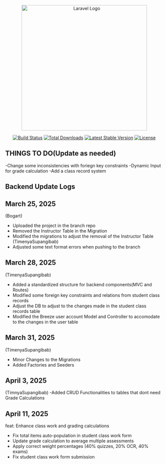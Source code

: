 <p align="center"><a href="https://laravel.com" target="_blank"><img src="https://raw.githubusercontent.com/laravel/art/master/logo-lockup/5%20SVG/2%20CMYK/1%20Full%20Color/laravel-logolockup-cmyk-red.svg" width="400" alt="Laravel Logo"></a></p>

<p align="center">
<a href="https://github.com/laravel/framework/actions"><img src="https://github.com/laravel/framework/workflows/tests/badge.svg" alt="Build Status"></a>
<a href="https://packagist.org/packages/laravel/framework"><img src="https://img.shields.io/packagist/dt/laravel/framework" alt="Total Downloads"></a>
<a href="https://packagist.org/packages/laravel/framework"><img src="https://img.shields.io/packagist/v/laravel/framework" alt="Latest Stable Version"></a>
<a href="https://packagist.org/packages/laravel/framework"><img src="https://img.shields.io/packagist/l/laravel/framework" alt="License"></a>
</p>

## THINGS TO DO(Update as needed)
 -Change some inconsistencies with foriegn key constraints
 -Dynamic Input for grade calculation
 -Add a class record system

## Backend Update Logs

## March 25, 2025

(Bogart)
 - Uploaded the project in the branch repo
 - Removed the Instructor Table in the Migration
 - Modified the migrations to adjust the removal of the Instructor Table
(TimenyaSupangibab)
 - Adjusted some text format errors when pushing to the branch

## March 28, 2025

(TimenyaSupangibab)
 - Added a standardized structure for backend components(MVC and Routes)
 - Modified some foreign key constraints and relations from student class records
 - Adjust the DB to adjust to the changes made in the student class records table
 - Modified the Breeze user account Model and Controller to accomodate to the changes in the user table

## March 31, 2025
(TimenyaSupangibab)
 - Minor Changes to the Migrations
 - Added Factories and Seeders

 ## April 3, 2025
 (TimnyaSupangibab)
 -Added CRUD Functionalities to tables that dont need Grade Calculations

 ## April 11, 2025
 feat: Enhance class work and grading calculations

- Fix total items auto-population in student class work form
- Update grade calculation to average multiple assessments
- Apply correct weight percentages (40% quizzes, 20% OCR, 40% exams)
- Fix student class work form submission
